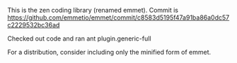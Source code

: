 This is the zen coding library (renamed emmet).  Commit is https://github.com/emmetio/emmet/commit/c8583d5195f47a91ba86a0dc57c2229532bc36ad

Checked out code and ran ant plugin.generic-full

For a distribution, consider including only the minified form of emmet.
